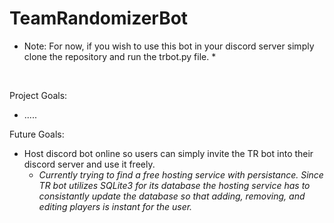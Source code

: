 # TeamRandomizerBot

* Note: For now, if you wish to use this bot in your discord server simply clone the repository and run the trbot.py file. *
<br />

Project Goals:

- .....

Future Goals:
- Host discord bot online so users can simply invite the TR bot into their discord server and use it freely.
  - *Currently trying to find a free hosting service with persistance. Since TR bot utilizes SQLite3 for its database
  the hosting service has to consistantly update the database so that adding, removing, and editing players is instant
  for the user.*
<br />
<br />
